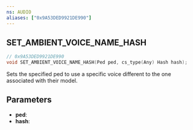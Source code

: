 ```yaml
---
ns: AUDIO
aliases: ["0x9A53DED9921DE990"]
---
```

## SET_AMBIENT_VOICE_NAME_HASH

```c
// 0x9A53DED9921DE990
void SET_AMBIENT_VOICE_NAME_HASH(Ped ped, cs_type(Any) Hash hash);
```

Sets the specified ped to use a specific voice different to the one associated with their model.

## Parameters
* **ped**:
* **hash**:

